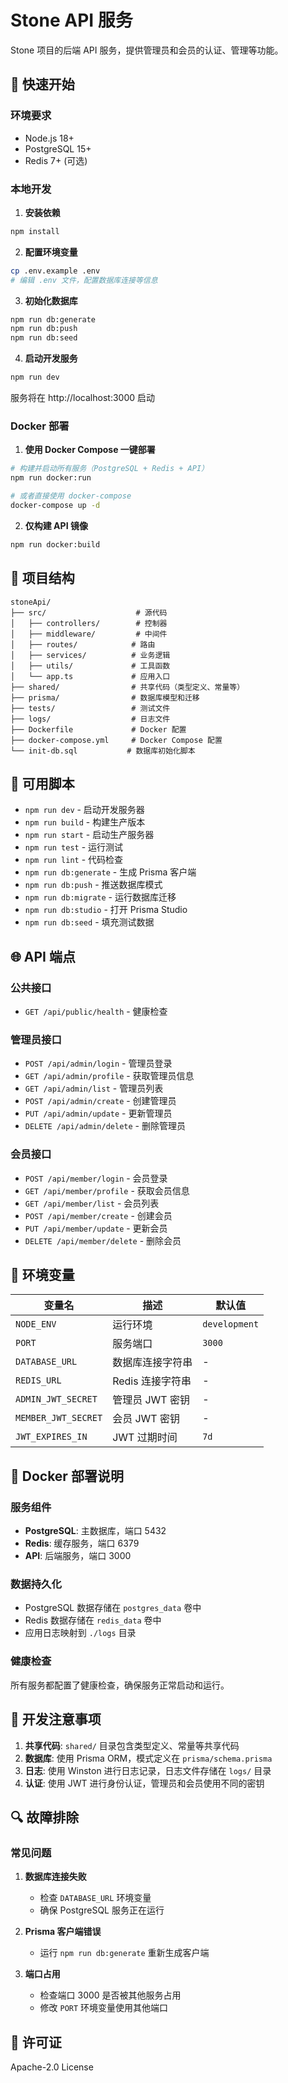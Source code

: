 # Stone API 服务

Stone 项目的后端 API 服务，提供管理员和会员的认证、管理等功能。

## 🚀 快速开始

### 环境要求

- Node.js 18+
- PostgreSQL 15+
- Redis 7+ (可选)

### 本地开发

1. **安装依赖**
```bash
npm install
```

2. **配置环境变量**
```bash
cp .env.example .env
# 编辑 .env 文件，配置数据库连接等信息
```

3. **初始化数据库**
```bash
npm run db:generate
npm run db:push
npm run db:seed
```

4. **启动开发服务**
```bash
npm run dev
```

服务将在 http://localhost:3000 启动

### Docker 部署

1. **使用 Docker Compose 一键部署**
```bash
# 构建并启动所有服务（PostgreSQL + Redis + API）
npm run docker:run

# 或者直接使用 docker-compose
docker-compose up -d
```

2. **仅构建 API 镜像**
```bash
npm run docker:build
```

## 📁 项目结构

```
stoneApi/
├── src/                    # 源代码
│   ├── controllers/        # 控制器
│   ├── middleware/         # 中间件
│   ├── routes/            # 路由
│   ├── services/          # 业务逻辑
│   ├── utils/             # 工具函数
│   └── app.ts             # 应用入口
├── shared/                # 共享代码（类型定义、常量等）
├── prisma/                # 数据库模型和迁移
├── tests/                 # 测试文件
├── logs/                  # 日志文件
├── Dockerfile             # Docker 配置
├── docker-compose.yml     # Docker Compose 配置
└── init-db.sql           # 数据库初始化脚本
```

## 🔧 可用脚本

- `npm run dev` - 启动开发服务器
- `npm run build` - 构建生产版本
- `npm run start` - 启动生产服务器
- `npm run test` - 运行测试
- `npm run lint` - 代码检查
- `npm run db:generate` - 生成 Prisma 客户端
- `npm run db:push` - 推送数据库模式
- `npm run db:migrate` - 运行数据库迁移
- `npm run db:studio` - 打开 Prisma Studio
- `npm run db:seed` - 填充测试数据

## 🌐 API 端点

### 公共接口
- `GET /api/public/health` - 健康检查

### 管理员接口
- `POST /api/admin/login` - 管理员登录
- `GET /api/admin/profile` - 获取管理员信息
- `GET /api/admin/list` - 管理员列表
- `POST /api/admin/create` - 创建管理员
- `PUT /api/admin/update` - 更新管理员
- `DELETE /api/admin/delete` - 删除管理员

### 会员接口
- `POST /api/member/login` - 会员登录
- `GET /api/member/profile` - 获取会员信息
- `GET /api/member/list` - 会员列表
- `POST /api/member/create` - 创建会员
- `PUT /api/member/update` - 更新会员
- `DELETE /api/member/delete` - 删除会员

## 🔐 环境变量

| 变量名 | 描述 | 默认值 |
|--------|------|--------|
| `NODE_ENV` | 运行环境 | `development` |
| `PORT` | 服务端口 | `3000` |
| `DATABASE_URL` | 数据库连接字符串 | - |
| `REDIS_URL` | Redis 连接字符串 | - |
| `ADMIN_JWT_SECRET` | 管理员 JWT 密钥 | - |
| `MEMBER_JWT_SECRET` | 会员 JWT 密钥 | - |
| `JWT_EXPIRES_IN` | JWT 过期时间 | `7d` |

## 🐳 Docker 部署说明

### 服务组件
- **PostgreSQL**: 主数据库，端口 5432
- **Redis**: 缓存服务，端口 6379  
- **API**: 后端服务，端口 3000

### 数据持久化
- PostgreSQL 数据存储在 `postgres_data` 卷中
- Redis 数据存储在 `redis_data` 卷中
- 应用日志映射到 `./logs` 目录

### 健康检查
所有服务都配置了健康检查，确保服务正常启动和运行。

## 📝 开发注意事项

1. **共享代码**: `shared/` 目录包含类型定义、常量等共享代码
2. **数据库**: 使用 Prisma ORM，模式定义在 `prisma/schema.prisma`
3. **日志**: 使用 Winston 进行日志记录，日志文件存储在 `logs/` 目录
4. **认证**: 使用 JWT 进行身份认证，管理员和会员使用不同的密钥

## 🔍 故障排除

### 常见问题

1. **数据库连接失败**
   - 检查 `DATABASE_URL` 环境变量
   - 确保 PostgreSQL 服务正在运行

2. **Prisma 客户端错误**
   - 运行 `npm run db:generate` 重新生成客户端

3. **端口占用**
   - 检查端口 3000 是否被其他服务占用
   - 修改 `PORT` 环境变量使用其他端口

## 📄 许可证

Apache-2.0 License
